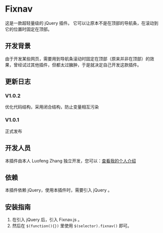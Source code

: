 ﻿# Fixnav

这是一款超轻量级的 jQuery 插件。 它可以让原本不是在顶部的导航条，在滚动到它的位置时固定在顶部。

## 开发背景

由于开发某些网页，需要用到导航条滚动时固定在顶部（原来并非在顶部）的效果，曾经试过其他插件，但都太过臃肿，于是就决定自己开发这款插件。

## 更新日志

### V1.0.2
优化代码结构，采用闭合结构，防止变量相互污染

### V1.0.1
正式发布

## 开发人员

本插件由本人 Luofeng Zhang 独立开发，您可以：[查看我的个人介绍](http://www.zhchina.top)

## 依赖

本插件依赖 jQuery，使用本插件时，需要引入 jQuery 。

## 安装指南

1. 在引入 jQuery 后，引入 Fixnav.js 。 
2. 然后在 `$(function(){})` 里使用 `$(selector).fixnav()` 即可。
